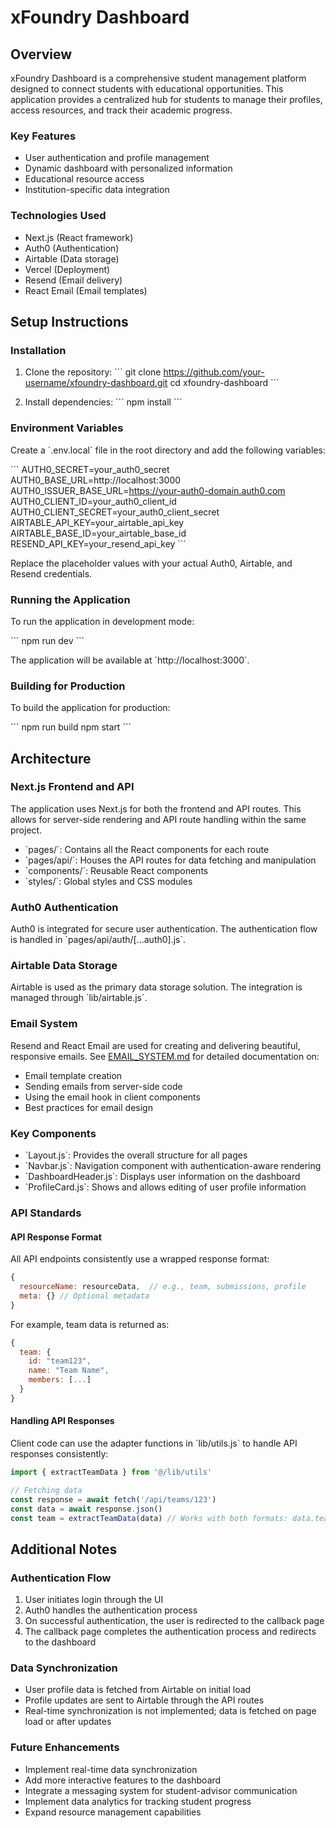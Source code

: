 # xFoundry Dashboard

## Overview

xFoundry Dashboard is a comprehensive student management platform designed to connect students with educational opportunities. This application provides a centralized hub for students to manage their profiles, access resources, and track their academic progress.

### Key Features

- User authentication and profile management
- Dynamic dashboard with personalized information
- Educational resource access
- Institution-specific data integration

### Technologies Used

- Next.js (React framework)
- Auth0 (Authentication)
- Airtable (Data storage)
- Vercel (Deployment)
- Resend (Email delivery)
- React Email (Email templates)

## Setup Instructions 

### Installation

1. Clone the repository:
   \`\`\`
   git clone https://github.com/your-username/xfoundry-dashboard.git
   cd xfoundry-dashboard
   \`\`\`

2. Install dependencies:
   \`\`\`
   npm install
   \`\`\`

### Environment Variables

Create a \`.env.local\` file in the root directory and add the following variables:

\`\`\`
AUTH0_SECRET=your_auth0_secret
AUTH0_BASE_URL=http://localhost:3000
AUTH0_ISSUER_BASE_URL=https://your-auth0-domain.auth0.com
AUTH0_CLIENT_ID=your_auth0_client_id
AUTH0_CLIENT_SECRET=your_auth0_client_secret
AIRTABLE_API_KEY=your_airtable_api_key
AIRTABLE_BASE_ID=your_airtable_base_id
RESEND_API_KEY=your_resend_api_key
\`\`\`

Replace the placeholder values with your actual Auth0, Airtable, and Resend credentials.

### Running the Application

To run the application in development mode:

\`\`\`
npm run dev
\`\`\`

The application will be available at \`http://localhost:3000\`.

### Building for Production

To build the application for production:

\`\`\`
npm run build
npm start
\`\`\`

## Architecture

### Next.js Frontend and API

The application uses Next.js for both the frontend and API routes. This allows for server-side rendering and API route handling within the same project.

- \`pages/\`: Contains all the React components for each route
- \`pages/api/\`: Houses the API routes for data fetching and manipulation
- \`components/\`: Reusable React components
- \`styles/\`: Global styles and CSS modules

### Auth0 Authentication

Auth0 is integrated for secure user authentication. The authentication flow is handled in \`pages/api/auth/[...auth0].js\`.

### Airtable Data Storage

Airtable is used as the primary data storage solution. The integration is managed through \`lib/airtable.js\`.

### Email System

Resend and React Email are used for creating and delivering beautiful, responsive emails. See [EMAIL_SYSTEM.md](docs/EMAIL_SYSTEM.md) for detailed documentation on:

- Email template creation
- Sending emails from server-side code
- Using the email hook in client components
- Best practices for email design

### Key Components

- \`Layout.js\`: Provides the overall structure for all pages
- \`Navbar.js\`: Navigation component with authentication-aware rendering
- \`DashboardHeader.js\`: Displays user information on the dashboard
- \`ProfileCard.js\`: Shows and allows editing of user profile information

### API Standards

#### API Response Format

All API endpoints consistently use a wrapped response format:

```js
{
  resourceName: resourceData,  // e.g., team, submissions, profile
  meta: {} // Optional metadata
}
```

For example, team data is returned as:

```js
{
  team: {
    id: "team123",
    name: "Team Name",
    members: [...]
  }
}
```

#### Handling API Responses

Client code can use the adapter functions in \`lib/utils.js\` to handle API responses consistently:

```js
import { extractTeamData } from '@/lib/utils'

// Fetching data
const response = await fetch('/api/teams/123')
const data = await response.json()
const team = extractTeamData(data) // Works with both formats: data.team or direct data
```

## Additional Notes

### Authentication Flow

1. User initiates login through the UI
2. Auth0 handles the authentication process
3. On successful authentication, the user is redirected to the callback page
4. The callback page completes the authentication process and redirects to the dashboard

### Data Synchronization

- User profile data is fetched from Airtable on initial load
- Profile updates are sent to Airtable through the API routes
- Real-time synchronization is not implemented; data is fetched on page load or after updates

### Future Enhancements

- Implement real-time data synchronization
- Add more interactive features to the dashboard
- Integrate a messaging system for student-advisor communication
- Implement data analytics for tracking student progress
- Expand resource management capabilities

